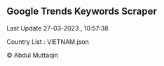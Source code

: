 

## Google Trends Keywords Scraper 
 
Last Update 27-03-2023 , 10:57:38

Country List :
VIETNAM.json



© Abdul Muttaqin 
